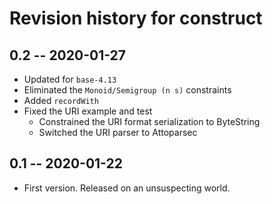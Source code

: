 # Revision history for construct

## 0.2 -- 2020-01-27

* Updated for `base-4.13`
* Eliminated the `Monoid/Semigroup (n s)` constraints
* Added `recordWith`
* Fixed the URI example and test
  * Constrained the URI format serialization to ByteString
  * Switched the URI parser to Attoparsec

## 0.1 -- 2020-01-22

* First version. Released on an unsuspecting world.
